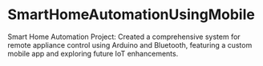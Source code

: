 # SmartHomeAutomationUsingMobile
Smart Home Automation Project: Created a comprehensive system for remote appliance control using Arduino and Bluetooth, featuring a custom mobile app and exploring future IoT enhancements.
